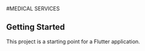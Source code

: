 #MEDICAL SERVICES
## Getting Started

This project is a starting point for a Flutter application.


